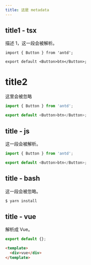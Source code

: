 ```yaml
---
title: 这是 metadata
---
```


## title1 - tsx

描述 1，这一段会被解析。

```tsx
import { Button } from 'antd';

export default <Button>btn</Button>;
```

# title2

这里会被忽略

```js
import { Button } from 'antd';

export default <Button>btn</Button>;
```

## title - js

这一段会被解析。

```js
import { Button } from 'antd';

export default <Button>btn</Button>;
```

## title - bash

这一段会被忽略。

```bash
$ yarn install
```

## title - vue

解析成 Vue。

```ts
export default {};
```

```html
<template>
  <div>vue</div>
</template>
```
